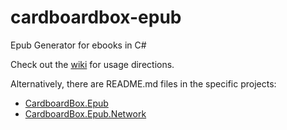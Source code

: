 # cardboardbox-epub
Epub Generator for ebooks in C#

Check out the [wiki](https://github.com/calico-crusade/cardboardbox-epub/wiki) for usage directions.

Alternatively, there are README.md files in the specific projects:
* [CardboardBox.Epub](https://github.com/calico-crusade/cardboardbox-epub/blob/main/src/CardboardBox.Epub/README.md)
* [CardboardBox.Epub.Network](https://github.com/calico-crusade/cardboardbox-epub/blob/main/src/CardboardBox.Epub.Network/README.md)
